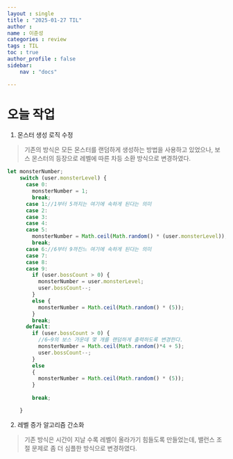 ```yaml
---
layout : single
title : "2025-01-27 TIL"
author : 
name : 이준성
categories : review
tags : TIL
toc : true
author_profile : false
sidebar:
    nav : "docs"

---
```



# 오늘 작업

1. 몬스터 생성 로직 수정

> 기존의 방식은 모든 몬스터를 랜덤하게 생성하는 방법을 사용하고 있었으나, 보스 몬스터의 등장으로 레벨에 따른 차등 소환 방식으로 변경하였다.

```js
let monsterNumber;
    switch (user.monsterLevel) {
      case 0:
        monsterNumber = 1;
        break;
      case 1://1부터 5까지는 여기에 속하게 된다는 의미
      case 2:
      case 3:
      case 4:
      case 5:
        monsterNumber = Math.ceil(Math.random() * (user.monsterLevel));
        break;
      case 6://6부터 9까진느 여기에 속하게 된다는 의미
      case 7:
      case 8:
      case 9:
        if (user.bossCount > 0) {
          monsterNumber = user.monsterLevel;
          user.bossCount--;
        }
        else {
          monsterNumber = Math.ceil(Math.random() * (5));
        }
        break;
      default:
        if (user.bossCount > 0) {
          //6~9의 보스 가운데 몇 개를 랜덤하게 출력하도록 변경한다.
          monsterNumber = Math.ceil(Math.random()*4 + 5);
          user.bossCount--;
        }
        else
        {
          monsterNumber = Math.ceil(Math.random() * (5));
        }
        
        break;

    }
```

2. 레벨 증가 알고리즘 간소화

> 기존 방식은 시간이 지날 수록 레벨이 올라가기 힘들도록 만들었는데, 밸런스 조절 문제로 좀 더 심플한 방식으로 변경하였다. 